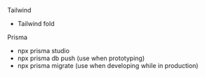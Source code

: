 Tailwind

- Tailwind fold

Prisma

- npx prisma studio
- npx prisma db push (use when prototyping)
- npx prisma migrate (use when developing while in production)